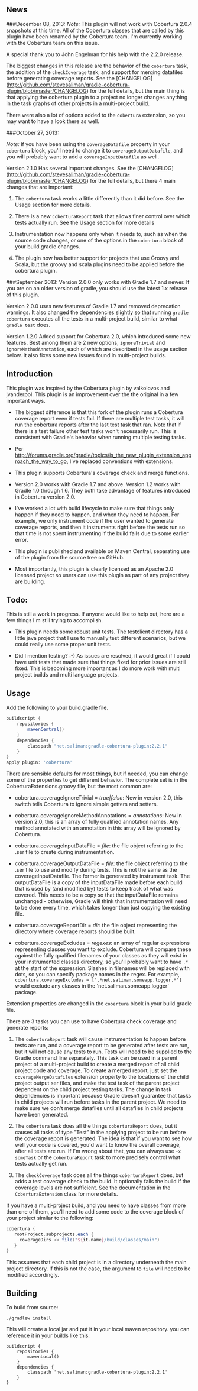 News
----
###December 08, 2013:
*Note:* This plugin will not work with Cobertura 2.0.4 snapshots at this time.
All of the Cobertura classes that are called by this plugin have been renamed
by the Cobertura team.  I'm currently working with the Cobertura team on this
issue.

A special thank you to John Engelman for his help with the 2.2.0 release.

The biggest changes in this release are the behavior of the ```cobertura```
task, the addition of the ```checkCoverage``` task, and support for merging
datafiles before generating coverage reports. See the [CHANGELOG]
(http://github.com/stevesaliman/gradle-cobertura-plugin/blob/master/CHANGELOG)
for the full details, but the main thing is that applying the cobertura plugin
to a project no longer changes anything in the task graphs of other projects
in a multi-project build.

There were also a lot of options added to the ```cobertura``` extension, so
you may want to have a look there as well.

###October 27, 2013:

*Note:* If you have been using the ```coverageDatafile``` property in your
```cobertura``` block, you'll need to change it to ```coverageOutputDatafile```,
and you will probably want to add a ```coverageInputDatafile``` as well.

Version 2.1.0 Has several important changes.
See the [CHANGELOG]
(http://github.com/stevesaliman/gradle-cobertura-plugin/blob/master/CHANGELOG)
for the full details, but there 4 main changes that are important:

1. The ```cobertura``` task works a little differently than it did before. See
the Usage section for more details.

2. There is a new ```coberturaReport``` task that allows finer control over
which tests actually run.  See the Usage section for more details

3. Instrumentation now happens only when it needs to, such as when the source
code changes, or one of the options in the ```cobertura``` block of your
build.gradle changes.

4. The plugin now has better support for projects that use Groovy and Scala,
but the groovy and scala plugins need to be applied before the cobertura plugin.

###September 2013:
Version 2.0.0 only works with Gradle 1.7 and newer.  If you are on an older
version of gradle, you should use the latest 1.x release of this plugin.

Version 2.0.0 uses new features of Gradle 1.7 and removed deprecation warnings.
It also changed the dependencies slightly so that running ```gradle cobertura```
executes all the tests in a multi-project build, similar to what 
```gradle test``` does.

Version 1.2.0 Added support for Cobertura 2.0, which introduced some new
features.  Best among them are 2 new options, ```ignoreTrivial``` and
```ignoreMethodAnnotation```, each of which are described in the usage section
below. It also fixes some new issues found in multi-project builds.

Introduction
------------

This plugin was inspired by the Cobertura plugin by valkolovos and jvanderpol.
This plugin is an improvement over the the original in a few important ways.

- The biggest difference is that this fork of the plugin runs a Cobertura 
coverage report even if tests fail.  If there are multiple test tasks, it will
run the cobertura reports after the last test task that ran. Note that if
there is a test failure other test tasks won't necessarily run.  This is
consistent with Gradle's behavior when running multiple testing tasks.

- Per http://forums.gradle.org/gradle/topics/is_the_new_plugin_extension_approach_the_way_to_go,
I've replaced conventions with extensions.

- This plugin supports Cobertura's coverage check and merge functions.

- Version 2.0 works with Gradle 1.7 and above.  Version 1.2 works with Gradle
1.0 through 1.6.  They both take advantage of features introduced in Cobertura
version 2.0.

- I've worked a lot with build lifecycle to make sure that things only happen
if they need to happen, and when they need to happen.  For example, we only
instrument code if the user wanted to generate coverage reports, and then it
instruments right before the tests run so that time is not spent instrumenting
if the build fails due to some earlier error.

- This plugin is published and available on Maven Central, separating use of
the plugin from the source tree on GitHub.

- Most importantly, this plugin is clearly licensed as an Apache 2.0 licensed
project so users can use this plugin as part of any project they are building.

Todo:
-----

This is still a work in progress.  If anyone would like to help out, here are a
few things I'm still trying to accomplish.

- This plugin needs some robust unit tests.  The testclient directory has a
little java project that I use to manually test different scenarios, but we
could really use some proper unit tests.

- Did I mention testing? :-)  As issues are resolved, it would great if I could
have unit tests that made sure that things fixed for prior issues are still
fixed.  This is becoming more important as I do more work with multi project
builds and multi language projects.

Usage
-----
Add the following to your build.gradle file.

```groovy
buildscript {
    repositories {
        mavenCentral()
    }
    dependencies {
        classpath "net.saliman:gradle-cobertura-plugin:2.2.1"
    }
}
apply plugin: 'cobertura'
```

There are sensible defaults for most things, but if needed, you can change some
of the properties to get different behavior.  The complete set is in the
CoberturaExtensions.groovy file, but the most common are:

- cobertura.coverageIgnoreTrivial = *true|false*: New in version 2.0, this
switch tells Cobertura to ignore simple getters and setters.

- cobertura.coverageIgnoreMethodAnnotations = *annotations*: New in version
2.0, this is an array of fully qualified annotation names.  Any method
annotated with an annotation in this array will be ignored by Cobertura.

- cobertura.coverageInputDataFile = *file*: the file object referring to the
.ser file to create during instrumentation.

- cobertura.coverageOutputDataFile = *file*: the file object referring to the
.ser file to use and modify during tests. This is not the same as the
coverageInputDatafile.  The former is generated by instrument task.  The
outputDataFile is a copy of the inputDataFile made before each build that is
used by (and modified by) tests to keep track of what was covered.  This needs
to be a copy so that the inputDataFile remains unchanged - otherwise, Gradle
will think that instrumentation will need to be done every time, which takes
longer than just copying the existing file.

- cobertura.coverageReportDir = *dir*: the file object representing the
directory where coverage reports should be built.

- cobertura.coverageExcludes = *regexes*: an array of regular expressions 
representing classes you want to exclude.  Cobertura will compare these against
the fully qualified filenames of your classes as they will exist in your 
instrumented classes directory, so you'll probably want to have ```.*``` at
the start of the expression.  Slashes in filenames will be replaced with dots,
so you can specify package names in the regex.  For example, 
```cobertura.coverageExcludes = ['.*net.saliman.someapp.logger.*'] ``` would 
exclude any classes in the 'net.saliman.someapp.logger' package.

Extension properties are changed in the ```cobertura``` block in your 
build.gradle file.

There are 3 tasks you can use to have Cobertura check coverage and generate
reports:

1. The ```coberturaReport``` task will cause instrumentation to happen before
tests are run, and a coverage report to be generated after tests are run, but
it will not cause any tests to run.  Tests will need to be supplied to the
Gradle command line separately.  This task can be used in a parent project of
a multi-project build to create a merged report of all child project code and
coverage.  To create a merged report, just set the ```coverageMergeDatafiles```
extension property to the locations of the child project output ser files, and
make the test task of the parent project dependent on the child project testing
tasks.  The change in task dependencies is important because Gradle doesn't
guarantee that tasks in child projects will run before tasks in the parent
project.  We need to make sure we don't merge datafiles until all datafiles in
child projects have been generated.

2. The ```cobertura``` task does all the things ```coberturaReport``` does,
but it causes all tasks of type "Test" in the applying project to be run before
the coverage report is generated. The idea is that if you want to see how well
your code is covered, you'd want to know the overall coverage, after all tests
are run.  If I'm wrong about that, you can always use ```-x someTask``` or the
```coberturaReport``` task to more precisely control what tests actually get
run.

3. The ```checkCoverage``` task does all the things ```coberturaReport``` does,
but adds a test coverage check to the build.  It optionally fails the build if
the coverage levels are not sufficient.  See the documentation in the
```CoberturaExtension``` class for more details.

If you have a multi-project build, and you need to have classes from more than
one of them, you'll need to add some code to the coverage block of your project
similar to the following:

```groovy
cobertura {
   rootProject.subprojects.each {
     coverageDirs << file("${it.name}/build/classes/main")
   }
}
```

This assumes that each child project is in a directory underneath the main 
project directory.  If this is not the case, the argument to ```file``` will
need to be modified accordingly.

Building
--------
To build from source:

    ./gradlew install

This will create a local jar and put it in your local maven repository. you can
reference it in your builds like this:

    buildscript {
        repositories {
            mavenLocal()
        }
        dependencies {
            classpath 'net.saliman:gradle-cobertura-plugin:2.2.1'
        }
    }
